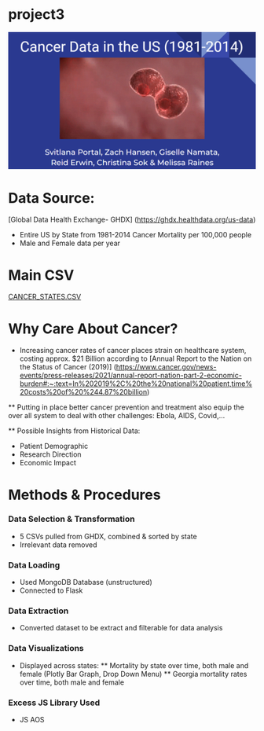 # project3

[![Presentation Link](https://github.com/reiderwin/project3/blob/main/Resources/presentation_image_placeholder.png)](https://docs.google.com/presentation/d/1T9VS1c6-boq4IQaspmSfhmNFfRlykG0CqFMgfjUC9Hg/edit?usp=sharing )

# Data Source:
[Global Data Health Exchange- GHDX] (https://ghdx.healthdata.org/us-data)
* Entire US by State from 1981-2014 Cancer Mortality per 100,000 people
* Male and Female data per year
# Main CSV
[CANCER_STATES.CSV](https://github.com/reiderwin/project3/blob/main/Resources/CANCER_STATES.CSV)

# Why Care About Cancer?
* Increasing cancer rates of cancer places strain on healthcare system, costing approx. $21 Billion according to [Annual Report to the Nation on the Status of Cancer (2019)] (https://www.cancer.gov/news-events/press-releases/2021/annual-report-nation-part-2-economic-burden#:~:text=In%202019%2C%20the%20national%20patient,time%20costs%20of%20%244.87%20billion)

** Putting in place better cancer prevention and treatment also equip the over all system to deal with other challenges: Ebola, AIDS, Covid,...

** Possible Insights from Historical Data:
 * Patient Demographic 
 * Research Direction 
 * Economic Impact 

# Methods & Procedures
### Data Selection & Transformation
* 5 CSVs pulled from GHDX, combined & sorted by state
* Irrelevant data removed
### Data Loading 
* Used MongoDB Database (unstructured)
* Connected to Flask
### Data Extraction 
* Converted dataset to be extract and filterable for data analysis
### Data Visualizations 
* Displayed across states: 
  ** Mortality by state over time, both male and female (Plotly Bar Graph, Drop Down Menu)
  ** Georgia mortality rates over time, both male and female
### Excess JS Library Used
* JS AOS


